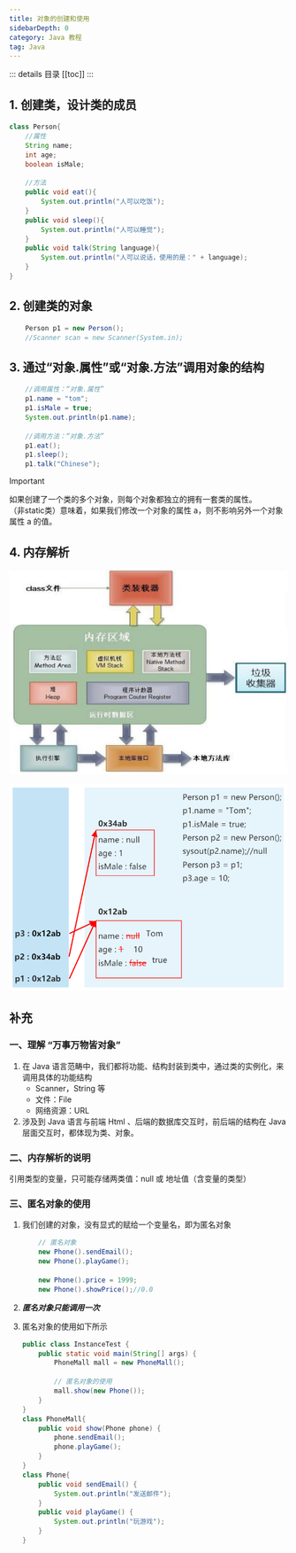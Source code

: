 ```yaml
---
title: 对象的创建和使用
sidebarDepth: 0
category: Java 教程
tag: Java
---
```


::: details 目录
[[toc]]
:::


## 1. 创建类，设计类的成员

```java
class Person{
	//属性
	String name;
	int age;
	boolean isMale;
	
	//方法
	public void eat(){
		System.out.println("人可以吃饭");
	}
	public void sleep(){
		System.out.println("人可以睡觉");
	}
	public void talk(String language){
		System.out.println("人可以说话，使用的是：" + language);
	}
}
```

## 2. 创建类的对象

```java
	Person p1 = new Person();
	//Scanner scan = new Scanner(System.in);
```


## 3. 通过“对象.属性”或“对象.方法”调用对象的结构

```java
    //调用属性：“对象.属性”
	p1.name = "tom";
	p1.isMale = true;
	System.out.println(p1.name);
		
    //调用方法：“对象.方法”
	p1.eat();
	p1.sleep();
	p1.talk("Chinese");
```

> [!important]
> 如果创建了一个类的多个对象，则每个对象都独立的拥有一套类的属性。  
> （非static类）意味着，如果我们修改一个对象的属性 a，则不影响另外一个对象属性 a 的值。


## 4. 内存解析

![image.png](assets/SE0402.png)

![image.png](assets/SE0403.png)

## 补充

### 一、理解 “万事万物皆对象”

1. 在 Java 语言范畴中，我们都将功能、结构封装到类中，通过类的实例化，来调用具体的功能结构
	- Scanner，String 等
	- 文件：File
	- 网络资源：URL
2. 涉及到 Java 语言与前端 Html 、后端的数据库交互时，前后端的结构在 Java 层面交互时，都体现为类、对象。



### 二、内存解析的说明

引用类型的变量，只可能存储两类值：null 或 地址值（含变量的类型）



### 三、匿名对象的使用

1. 我们创建的对象，没有显式的赋给一个变量名，即为匿名对象

    ```java
        // 匿名对象
        new Phone().sendEmail();
        new Phone().playGame();
    
        new Phone().price = 1999;
        new Phone().showPrice();//0.0
    ```
2. ***匿名对象只能调用一次***
3. 匿名对象的使用如下所示
    ```java
    public class InstanceTest {
        public static void main(String[] args) {
            PhoneMall mall = new PhoneMall();
    
            // 匿名对象的使用
            mall.show(new Phone());
        }
    }
    class PhoneMall{
        public void show(Phone phone) {
            phone.sendEmail();
            phone.playGame();
        }
    }
    class Phone{
        public void sendEmail() {
            System.out.println("发送邮件");
        }
        public void playGame() {
            System.out.println("玩游戏");
        }
    }
    ```




